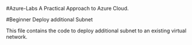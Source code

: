 #Azure-Labs
A Practical Approach to Azure Cloud.

#Beginner
Deploy additional Subnet

This file contains the code to deploy additional subnet to an existing virtual network.
